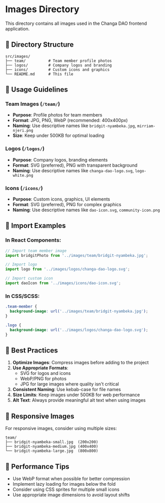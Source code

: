 # Images Directory

This directory contains all images used in the Changa DAO frontend application.

## 📁 Directory Structure

```
src/images/
├── team/          # Team member profile photos
├── logos/         # Company logos and branding
├── icons/         # Custom icons and graphics
└── README.md      # This file
```

## 🎯 Usage Guidelines

### Team Images (`/team/`)
- **Purpose**: Profile photos for team members
- **Format**: JPG, PNG, WebP (recommended: 400x400px)
- **Naming**: Use descriptive names like `bridgit-nyambeka.jpg`, `mirriam-njeri.png`
- **Size**: Keep under 500KB for optimal loading

### Logos (`/logos/`)
- **Purpose**: Company logos, branding elements
- **Format**: SVG (preferred), PNG with transparent background
- **Naming**: Use descriptive names like `changa-dao-logo.svg`, `logo-white.png`

### Icons (`/icons/`)
- **Purpose**: Custom icons, graphics, UI elements
- **Format**: SVG (preferred), PNG for complex graphics
- **Naming**: Use descriptive names like `dao-icon.svg`, `community-icon.png`

## 📝 Import Examples

### In React Components:
```javascript
// Import team member image
import bridgitPhoto from '../images/team/bridgit-nyambeka.jpg';

// Import logo
import logo from '../images/logos/changa-dao-logo.svg';

// Import custom icon
import daoIcon from '../images/icons/dao-icon.svg';
```

### In CSS/SCSS:
```css
.team-member {
  background-image: url('../images/team/bridgit-nyambeka.jpg');
}

.logo {
  background-image: url('../images/logos/changa-dao-logo.svg');
}
```

## 🔧 Best Practices

1. **Optimize Images**: Compress images before adding to the project
2. **Use Appropriate Formats**: 
   - SVG for logos and icons
   - WebP/PNG for photos
   - JPG for large images where quality isn't critical
3. **Consistent Naming**: Use kebab-case for file names
4. **Size Limits**: Keep images under 500KB for web performance
5. **Alt Text**: Always provide meaningful alt text when using images

## 📱 Responsive Images

For responsive images, consider using multiple sizes:
```
team/
├── bridgit-nyambeka-small.jpg  (200x200)
├── bridgit-nyambeka-medium.jpg (400x400)
└── bridgit-nyambeka-large.jpg  (800x800)
```

## 🚀 Performance Tips

- Use WebP format when possible for better compression
- Implement lazy loading for images below the fold
- Consider using CSS sprites for multiple small icons
- Use appropriate image dimensions to avoid layout shifts
